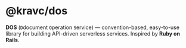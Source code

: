 # @kravc/dos

**DOS** (`D`document `O`peration `S`ervice) — convention-based, easy-to-use
library for building API-driven serverless services. Inspired by
**Ruby on Rails**.
